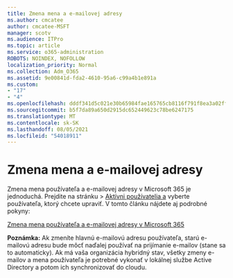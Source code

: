 ```yaml
---
title: Zmena mena a e-mailovej adresy
ms.author: cmcatee
author: cmcatee-MSFT
manager: scotv
ms.audience: ITPro
ms.topic: article
ms.service: o365-administration
ROBOTS: NOINDEX, NOFOLLOW
localization_priority: Normal
ms.collection: Adm_O365
ms.assetid: 9e00841d-fda2-4610-95a6-c99a4b1e891a
ms.custom:
- "17"
- "4"
ms.openlocfilehash: dddf341d5c021e30b65984fae165765cb8116f791f8ea3a02ff70f27e73c19f7
ms.sourcegitcommit: b5f7da89a650d2915dc652449623c78be6247175
ms.translationtype: MT
ms.contentlocale: sk-SK
ms.lasthandoff: 08/05/2021
ms.locfileid: "54018911"
---
```

# <a name="change-a-name-and-email-address"></a>Zmena mena a e-mailovej adresy

Zmena mena používateľa a e-mailovej adresy v Microsoft 365 je jednoduchá. Prejdite na  stránku \> [Aktívni používatelia a](https://go.microsoft.com/fwlink/p/?linkid=834822) vyberte používateľa, ktorý chcete upraviť. V tomto článku nájdete aj podrobné pokyny:
  
[Zmena mena používateľa a e-mailovej adresy v Microsoft 365](https://docs.microsoft.com/microsoft-365/admin/add-users/change-a-user-name-and-email-address)
  
 **Poznámka:** Ak zmeníte hlavnú e-mailovú adresu používateľa, starú e-mailovú adresu bude môcť naďalej používať na prijímanie e-mailov (stane sa to automaticky). Ak má vaša organizácia hybridný stav, všetky zmeny e-mailov a mena používateľa je potrebné vykonať v lokálnej službe Active Directory a potom ich synchronizovať do cloudu.